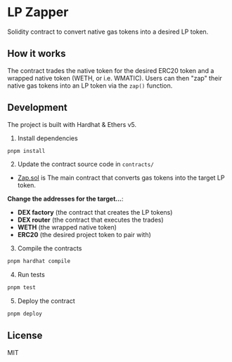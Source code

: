 # LP Zapper

Solidity contract to convert native gas tokens into a desired LP token.

## How it works

The contract trades the native token for the desired ERC20 token and a wrapped native token (WETH, or i.e. WMATIC). 
Users can then "zap" their native gas tokens into an LP token via the `zap()` function.

## Development

The project is built with Hardhat & Ethers v5.

1. Install dependencies

```bash
pnpm install
```

2. Update the contract source code in `contracts/`

- [Zap.sol](contracts/Zap.sol) is The main contract that converts gas tokens into the target LP token.

**Change the addresses for the target...**:
- **DEX factory** (the contract that creates the LP tokens)
- **DEX router** (the contract that executes the trades)
- **WETH** (the wrapped native token)
- **ERC20** (the desired project token to pair with)

3. Compile the contracts

```bash
pnpm hardhat compile
```

4. Run tests

```bash
pnpm test
```

5. Deploy the contract

```bash
pnpm deploy
```

## License

MIT

